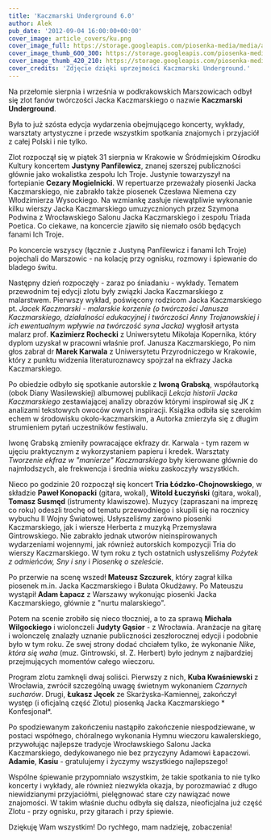 ```yaml
---
title: 'Kaczmarski Underground 6.0'
author: Alek
pub_date: '2012-09-04 16:00:00+00:00'
cover_image: article_covers/ku.png
cover_image_full: https://storage.googleapis.com/piosenka-media/media/article_covers/ku.png
cover_image_thumb_600_300: https://storage.googleapis.com/piosenka-media/media/article_covers/ku.png.600x300_q85_crop_upscale.jpg
cover_image_thumb_420_210: https://storage.googleapis.com/piosenka-media/media/article_covers/ku.png.420x210_q85_crop_upscale.jpg
cover_credits: 'Zdjęcie dzięki uprzejmości Kaczmarski Underground.'
---
```


Na przełomie sierpnia i września w podkrakowskich Marszowicach odbył się zlot fanów twórczości Jacka Kaczmarskiego o nazwie **Kaczmarski Underground**.

Była to już szósta edycja wydarzenia obejmującego koncerty, wykłady, warsztaty artystyczne i przede wszystkim spotkania znajomych i przyjaciół z całej Polski i nie tylko. 

Zlot rozpoczął się w piątek 31 sierpnia w Krakowie w Śródmiejskim Ośrodku Kultury koncertem **Justyny Panfilewicz**, znanej szerszej publiczności głównie jako wokalistka zespołu Ich Troje. Justynie towarzyszył na fortepianie **Cezary Mogielnicki**. W repertuarze przeważały piosenki Jacka Kaczmarskiego, nie zabrakło także piosenek Czesława Niemena czy Włodzimierza Wysockiego. Na wzmiankę zasłuje niewątpliwie wykonanie kilku wierszy Jacka Kaczmarskiego umuzycznionych przez Szymona Podwina z Wrocławskiego Salonu Jacka Kaczmarskiego i zespołu Triada Poetica. Co ciekawe, na koncercie zjawiło się niemało osób będących fanami Ich Troje. 
 
 Po koncercie wszyscy (łącznie z Justyną Panfilewicz i fanami Ich Troje) pojechali do Marszowic - na kolację przy ognisku, rozmowy i śpiewanie do bladego świtu.

Następny dzień rozpoczęły - zaraz po śniadaniu - wykłady. Tematem przewodnim tej edycji zlotu były związki Jacka Kaczmarskiego z malarstwem. Pierwszy wykład, poświęcony rodzicom Jacka Kaczmarskiego pt. *Jacek Kaczmarski - malarskie korzenie (o twórczości Janusza Kaczmarskiego, działalności edukacyjnej i twórczości Anny Trojanowskiej i ich ewentualnym wpływie na twórczość syna Jacka)* wygłosił artysta malarz prof. **Kazimierz Rochecki** z Uniwersytetu Mikołaja Kopernika, który dyplom uzyskał w pracowni właśnie prof. Janusza Kaczmarskiego, Po nim głos zabrał dr **Marek Karwala** z Uniwersytetu Przyrodniczego w Krakowie, który z punktu widzenia literaturoznawcy spojrzał na ekfrazy Jacka Kaczmarskiego.

Po obiedzie odbyło się spotkanie autorskie z **Iwoną Grabską**, współautorką (obok Diany Wasilewskiej) albumowej publikacji *Lekcja historii Jacka Kaczmarskiego* zestawiającej analizy obrazów którymi inspirował się JK z analizami tekstowych owoców owych inspiracji. Książka odbiła się szerokim echem w środowisku około-kaczmarskim, a Autorka zmierzyła się z długim strumieniem pytań uczestników festiwalu.

Iwonę Grabską zmieniły powracające ekfrazy dr. Karwala - tym razem w ujęciu praktycznym z wykorzystaniem papieru i kredek. Warsztaty *Tworzenie ekfraz w "manierze" Kaczmarskiego* były kierowane głównie do najmłodszych, ale frekwencja i średnia wieku zaskoczyły wszystkich.

Nieco po godzinie 20 rozpoczął się koncert **Tria Łódzko-Chojnowskiego**, w składzie **Paweł Konopacki** (gitara, wokal), **Witold Łuczyński** (gitara, wokal), **Tomasz Susmęd** (istrumenty klawiszowe). Muzycy (zapraszani na imprezę co roku) odeszli trochę od tematu przewodniego i skupili się na rocznicy wybuchu II Wojny Światowej. Usłyszeliśmy zarówno piosenki Kaczmarskiego, jak i wiersze Herberta z muzyką Przemysława Gintrowskiego. Nie zabrakło jednak utworów nieinspirowanych wydarzeniami wojennymi, jak również autorskich kompozycji Tria do wierszy Kaczmarskiego. W tym roku z tych ostatnich usłyszeliśmy *Pożytek z odmieńców, Sny i sny* i *Piosenkę o szeleście*.

Po przerwie na scenę wszedł **Mateusz Szczurek**, który zagrał kilka piosenek m.in. Jacka Kaczmarskiego i Bułata Okudżawy. Po Mateuszu wystąpił **Adam Łapacz** z Warszawy wykonując piosenki Jacka Kaczmarskiego, głównie z "nurtu malarskiego".

Potem na scenie zrobiło się nieco tłoczniej, a to za sprawą **Michała Wilgockiego** i wiolonczeli **Judyty Gąsior** - z Wrocławia. Aranżacje na gitarę i wolonczelę znalazły uznanie publiczności zeszłorocznej edycji i podobnie było w tym roku. Ze swej strony dodać chciałem tylko, że wykonanie *Nike, która się waha* (muz. Gintrowski, sł. Z. Herbert) było jednym z najbardziej przejmujących momentów całego wieczoru.

Program zlotu zamknęli dwaj soliści. Pierwszy z nich, **Kuba Kwaśniewski** z Wrocławia, zwrócił szczególną uwagę świetnym wykonaniem *Czarnych sucharów*. Drugi, **Łukasz Jęcek** ze Skarżyska-Kamiennej, zakończył występ (i oficjalną część Zlotu) piosenką Jacka Kaczmarskiego * Konfesjonał*.

Po spodziewanym zakończeniu nastąpiło zakończenie niespodziewane, w postaci współnego, chóralnego wykonania Hymnu wieczoru kawalerskiego, przywołując najlepsze tradycje Wrocławskiego Salonu Jacka Kaczmarskiego, dedykowanego nie bez przyczyny Adamowi Łapaczowi. **Adamie**, **Kasiu** - gratulujemy i życzymy wszystkiego najlepszego!

Wspólne śpiewanie przypomniało wszystkim, że takie spotkania to nie tylko koncerty i wykłady, ale również niezwykła okazja, by porozmawiać z długo niewidzianymi przyjaciółmi, pielęgnować stare czy nawiązać nowe znajomości. W takim właśnie duchu odbyła się dalsza, nieoficjalna już część Zlotu - przy ognisku, przy gitarach i przy śpiewie.

Dziękuję Wam wszystkim! Do rychłego, mam nadzieję, zobaczenia!